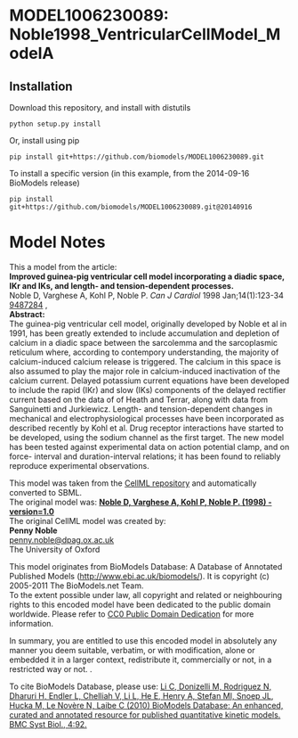# MODEL1006230089: Noble1998_VentricularCellModel_ModelA

## Installation

Download this repository, and install with distutils

`python setup.py install`

Or, install using pip

`pip install git+https://github.com/biomodels/MODEL1006230089.git`

To install a specific version (in this example, from the 2014-09-16 BioModels release)

`pip install git+https://github.com/biomodels/MODEL1006230089.git@20140916`


# Model Notes


This a model from the article:  
**Improved guinea-pig ventricular cell model incorporating a diadic space, IKr and IKs, and length- and tension-dependent processes.**   
Noble D, Varghese A, Kohl P, Noble P. _Can J Cardiol_ 1998 Jan;14(1):123-34
[9487284](http://www.ncbi.nlm.nih.gov/pubmed/9487284) ,  
**Abstract:**   
The guinea-pig ventricular cell model, originally developed by Noble et al in
1991, has been greatly extended to include accumulation and depletion of
calcium in a diadic space between the sarcolemma and the sarcoplasmic
reticulum where, according to contempory understanding, the majority of
calcium-induced calcium release is triggered. The calcium in this space is
also assumed to play the major role in calcium-induced inactivation of the
calcium current. Delayed potassium current equations have been developed to
include the rapid (IKr) and slow (IKs) components of the delayed rectifier
current based on the data of of Heath and Terrar, along with data from
Sanguinetti and Jurkiewicz. Length- and tension-dependent changes in
mechanical and electrophysiological processes have been incorporated as
described recently by Kohl et al. Drug receptor interactions have started to
be developed, using the sodium channel as the first target. The new model has
been tested against experimental data on action potential clamp, and on force-
interval and duration-interval relations; it has been found to reliably
reproduce experimental observations.

This model was taken from the [CellML
repository](http://www.cellml.org/models) and automatically converted to SBML.  
The original model was: [ **Noble D, Varghese A, Kohl P, Noble P. (1998) -
version=1.0**
](http://models.cellml.org/exposure/2b6db63207b411274450b100562547d2)  
The original CellML model was created by:  
**Penny Noble**   
penny.noble@dpag.ox.ac.uk  
The University of Oxford  

This model originates from BioModels Database: A Database of Annotated
Published Models (http://www.ebi.ac.uk/biomodels/). It is copyright (c)
2005-2011 The BioModels.net Team.  
To the extent possible under law, all copyright and related or neighbouring
rights to this encoded model have been dedicated to the public domain
worldwide. Please refer to [CC0 Public Domain
Dedication](http://creativecommons.org/publicdomain/zero/1.0/) for more
information.

In summary, you are entitled to use this encoded model in absolutely any
manner you deem suitable, verbatim, or with modification, alone or embedded it
in a larger context, redistribute it, commercially or not, in a restricted way
or not. .  
  
To cite BioModels Database, please use: [Li C, Donizelli M, Rodriguez N,
Dharuri H, Endler L, Chelliah V, Li L, He E, Henry A, Stefan MI, Snoep JL,
Hucka M, Le Novère N, Laibe C (2010) BioModels Database: An enhanced, curated
and annotated resource for published quantitative kinetic models. BMC Syst
Biol., 4:92.](http://www.ncbi.nlm.nih.gov/pubmed/20587024)


